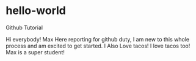# hello-world
Github Tutorial

Hi everybody!
Max Here reporting for github duty, I am new to this whole process and am excited to get started.
I Also Love tacos!
I love tacos too! Max is a super student!
